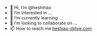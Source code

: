 - 👋 Hi, I’m @heshihao
- 👀 I’m interested in ...
- 🌱 I’m currently learning ...
- 💞️ I’m looking to collaborate on ...
- 📫 How to reach me heshiao-@live.com

<!---
heshihao/heshihao is a ✨ special ✨ repository because its `README.md` (this file) appears on your GitHub profile.
You can click the Preview link to take a look at your changes.
--->
